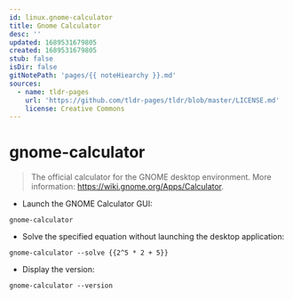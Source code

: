 ```yaml
---
id: linux.gnome-calculator
title: Gnome Calculator
desc: ''
updated: 1689531679805
created: 1689531679805
stub: false
isDir: false
gitNotePath: 'pages/{{ noteHiearchy }}.md'
sources:
  - name: tldr-pages
    url: 'https://github.com/tldr-pages/tldr/blob/master/LICENSE.md'
    license: Creative Commons
---
```

# gnome-calculator

> The official calculator for the GNOME desktop environment.
> More information: <https://wiki.gnome.org/Apps/Calculator>.

- Launch the GNOME Calculator GUI:

`gnome-calculator`

- Solve the specified equation without launching the desktop application:

`gnome-calculator --solve {{2^5 * 2 + 5}}`

- Display the version:

`gnome-calculator --version`

